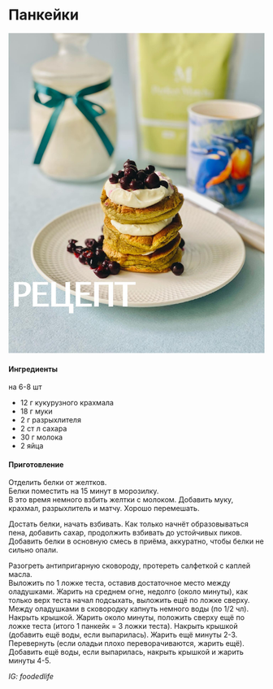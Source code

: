 # Панкейки

 ![Панкейки](../pics/180252760_3816403188415618_5287488888050260559_n.jpg)

#### Ингредиенты

на 6-8 шт

* 12 г кукурузного крахмала
* 18 г муки
* 2 г разрыхлителя
* 2 ст л сахара
* 30 г молока
* 2 яйца

#### Приготовление

Отделить белки от желтков.  
Белки поместить на 15 минут в морозилку.  
В это время немного взбить желтки с молоком. Добавить муку, крахмал, разрыхлитель и матчу. Хорошо перемешать.

Достать белки, начать взбивать. Как только начнёт образовываться пена, добавить сахар, продолжить взбивать до устойчивых пиков. Добавить белки в основную смесь в приёма, аккуратно, чтобы белки не сильно опали.

Разогреть антипригарную сковороду, протереть салфеткой с каплей масла.  
Выложить по 1 ложке теста, оставив достаточное место между оладушками. Жарить на среднем огне, недолго (около минуты), как только верх теста начал подсыхать, выложить ещё по ложке сверху.  
Между оладушками в сковородку капнуть немного воды (по 1/2 чл). Накрыть крышкой. Жарить около минуты, положить сверху ещё по ложке теста (итого 1 панкейк = 3 ложки теста). Накрыть крышкой (добавить ещё воды, если выпарилась). Жарить ещё минуты 2-3.  
Перевернуть (если оладьи плохо переворачиваются, жарить ещё). Добавить ещё воды, если выпарилась, накрыть крышкой и жарить минуты 4-5.

_IG: foodedlife_
